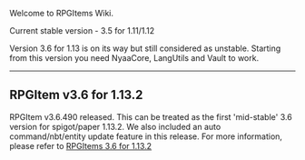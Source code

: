 Welcome to RPGItems Wiki.

Current stable version - 3.5 for 1.11/1.12

Version 3.6 for 1.13 is on its way but still considered as unstable. Starting from this version you need NyaaCore, LangUtils and Vault to work.

***

## RPGItem v3.6 for 1.13.2

RPGItem v3.6.490 released. This can be treated as the first 'mid-stable' 3.6 version for spigot/paper 1.13.2. We also included an auto command/nbt/entity update feature in this release. For more information, please refer to [RPGItems 3.6 for 1.13.2](https://github.com/NyaaCat/RPGitems-reloaded/wiki/Get-Started:-RPGItems-3.6-for-1.13.2-Upgrade-Guide)

